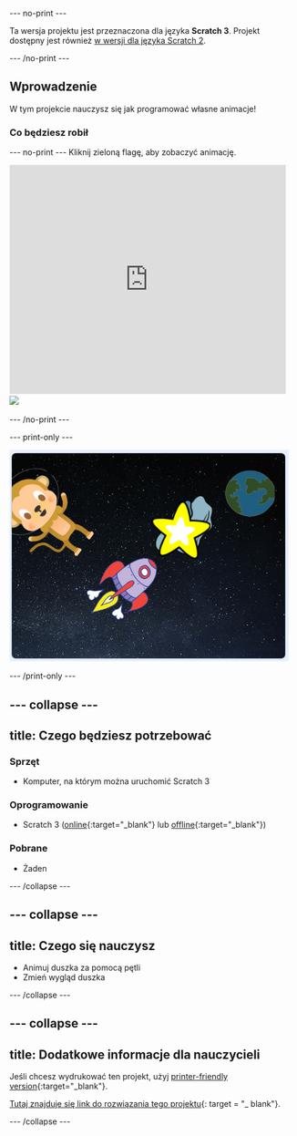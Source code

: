 \--- no-print \---

Ta wersja projektu jest przeznaczona dla języka **Scratch 3**. Projekt dostępny jest również [w wersji dla języka Scratch 2](https://projects.raspberrypi.org/en/projects/lost-in-space-scratch2).

\--- /no-print \---

## Wprowadzenie

W tym projekcie nauczysz się jak programować własne animacje!

### Co będziesz robił

\--- no-print \--- Kliknij zieloną flagę, aby zobaczyć animację.

<div class="scratch-preview">
  <iframe allowtransparency="true" width="485" height="402" src="https://scratch.mit.edu/projects/embed/276873231/?autostart=false" frameborder="0" scrolling="no"></iframe>
  <img src="images/space-final.png">
</div>

\--- /no-print \---

\--- print-only \---

![Kompletny projekt](images/showcase_static.png)

\--- /print-only \---

## \--- collapse \---

## title: Czego będziesz potrzebować

### Sprzęt

+ Komputer, na którym można uruchomić Scratch 3

### Oprogramowanie

+ Scratch 3 ([online](http://rpf.io/scratchon){:target="_blank"} lub [offline](http://rpf.io/scratchoff){:target="_blank"})

### Pobrane

+ Żaden

\--- /collapse \---

## \--- collapse \---

## title: Czego się nauczysz

+ Animuj duszka za pomocą pętli
+ Zmień wygląd duszka

\--- /collapse \---

## \--- collapse \---

## title: Dodatkowe informacje dla nauczycieli

Jeśli chcesz wydrukować ten projekt, użyj [printer-friendly version](https://projects.raspberrypi.org/en/projects/lost-in-space/print){:target="_blank"}.

[Tutaj znajduje się link do rozwiązania tego projektu](http://rpf.io/p/en/lost-in-space-get){: target = "_ blank"}.

\--- /collapse \---